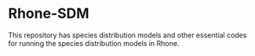 # Rhone-SDM
This repository has species distribution models and other essential codes for running the species distribution models in Rhone.
